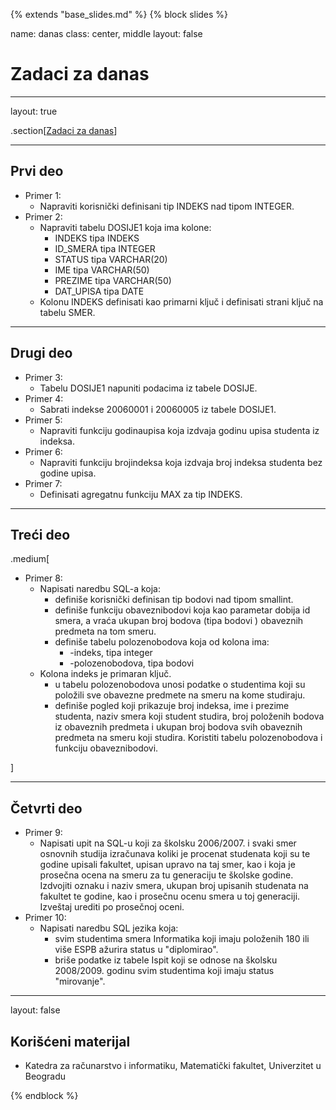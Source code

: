 {% extends "base_slides.md" %}
{% block slides %}

name: danas 
class: center, middle
layout: false

# Zadaci za danas

---
layout: true

.section[[Zadaci za danas](#sadrzaj)]

---

## Prvi deo
            
- Primer 1: 
    - Napraviti korisnički definisani tip INDEKS nad tipom INTEGER.
- Primer 2: 
    - Napraviti tabelu DOSIJE1 koja ima kolone:
      - INDEKS tipa INDEKS
      - ID_SMERA tipa INTEGER
      - STATUS tipa VARCHAR(20)
      - IME tipa VARCHAR(50)
      - PREZIME tipa VARCHAR(50)
      - DAT_UPISA tipa DATE
    - Kolonu INDEKS definisati kao primarni ključ i definisati strani ključ na tabelu SMER.


---

## Drugi deo

- Primer 3: 
    - Tabelu DOSIJE1 napuniti podacima iz tabele DOSIJE.
- Primer 4: 
    - Sabrati indekse 20060001 i 20060005 iz tabele DOSIJE1.
- Primer 5: 
    - Napraviti funkciju godinaupisa koja izdvaja godinu upisa studenta iz indeksa.
- Primer 6: 
    - Napraviti funkciju brojindeksa koja izdvaja broj indeksa studenta bez godine upisa.
- Primer 7: 
    - Definisati agregatnu funkciju MAX za tip INDEKS.


---

## Treći deo

.medium[
- Primer 8: 
    - Napisati naredbu SQL-a koja:
      - definiše korisnički definisan tip bodovi nad tipom smallint.
      - definiše funkciju obaveznibodovi koja kao parametar dobija id smera, a vraća ukupan broj bodova (tipa bodovi ) obaveznih predmeta na tom smeru.
      - definiše tabelu polozenobodova koja od kolona ima:
        - -indeks, tipa integer
        - -polozenobodova, tipa bodovi
    - Kolona indeks je primaran ključ.
      - u tabelu polozenobodova unosi podatke o studentima koji su položili sve obavezne predmete na smeru na kome studiraju.
      - definiše pogled koji prikazuje broj indeksa, ime i prezime studenta, naziv smera koji student studira, broj položenih bodova iz obaveznih predmeta i ukupan broj bodova svih obaveznih predmeta na smeru koji studira. Koristiti tabelu polozenobodova i funkciju obaveznibodovi.

]

---
## Četvrti deo
- Primer 9: 
    - Napisati upit na SQL-u koji za školsku 2006/2007. i svaki smer osnovnih studija izračunava koliki je procenat studenata koji su te godine upisali fakultet, upisan upravo na taj smer, kao i koja je prosečna ocena na smeru za tu generaciju te školske godine. Izdvojiti oznaku i naziv smera, ukupan broj upisanih studenata na fakultet te godine, kao i prosečnu ocenu smera u toj generaciji. Izveštaj urediti po prosečnoj oceni.
- Primer 10: 
    - Napisati naredbu SQL jezika koja:
      - svim studentima smera Informatika koji imaju položenih 180 ili više ESPB ažurira status u "diplomirao".
      - briše podatke iz tabele Ispit koji se odnose na školsku 2008/2009. godinu svim studentima koji imaju status "mirovanje".

---

layout: false

## Korišćeni materijal

- Katedra za računarstvo i informatiku, Matematički fakultet, Univerzitet u Beogradu


{% endblock %}